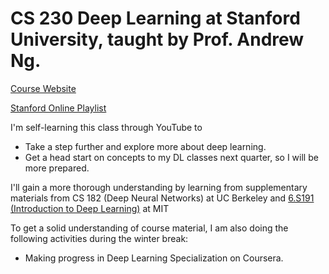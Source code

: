 # CS 230 Deep Learning at Stanford University, taught by Prof. Andrew Ng.

[Course Website](https://cs230.stanford.edu/)

[Stanford Online Playlist](https://www.youtube.com/watch?v=PySo_6S4ZAg&list=PLoROMvodv4rOABXSygHTsbvUz4G_YQhOb)

I'm self-learning this class through YouTube to
* Take a step further and explore more about deep learning.
* Get a head start on concepts to my DL classes next quarter, so I will be more prepared.

I'll gain a more thorough understanding by learning from supplementary materials from CS 182 (Deep Neural Networks) at UC Berkeley and [6.S191 (Introduction to Deep Learning)](http://introtodeeplearning.com/) at MIT

To get a solid understanding of course material, I am also doing the following activities during the winter break:
* Making progress in Deep Learning Specialization on Coursera.